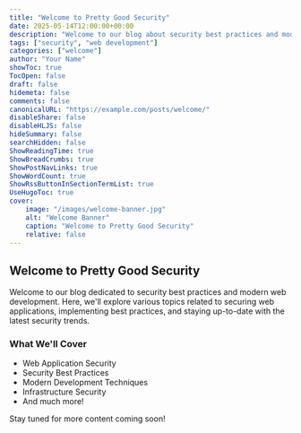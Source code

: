 ```yaml
---
title: "Welcome to Pretty Good Security"
date: 2025-05-14T12:00:00+00:00
description: "Welcome to our blog about security best practices and modern web development"
tags: ["security", "web development"]
categories: ["welcome"]
author: "Your Name"
showToc: true
TocOpen: false
draft: false
hidemeta: false
comments: false
canonicalURL: "https://example.com/posts/welcome/"
disableShare: false
disableHLJS: false
hideSummary: false
searchHidden: false
ShowReadingTime: true
ShowBreadCrumbs: true
ShowPostNavLinks: true
ShowWordCount: true
ShowRssButtonInSectionTermList: true
UseHugoToc: true
cover:
    image: "/images/welcome-banner.jpg"
    alt: "Welcome Banner"
    caption: "Welcome to Pretty Good Security"
    relative: false
---
```


## Welcome to Pretty Good Security

Welcome to our blog dedicated to security best practices and modern web development. Here, we'll explore various topics related to securing web applications, implementing best practices, and staying up-to-date with the latest security trends.

### What We'll Cover

- Web Application Security
- Security Best Practices
- Modern Development Techniques
- Infrastructure Security
- And much more!

Stay tuned for more content coming soon!
